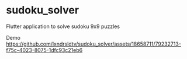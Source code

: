 # sudoku_solver
Flutter application to solve sudoku 9x9 puzzles

Demo
https://github.com/lxndrsldtv/sudoku_solver/assets/18658711/79232713-f75c-4023-8075-1dfc93c21eb6
